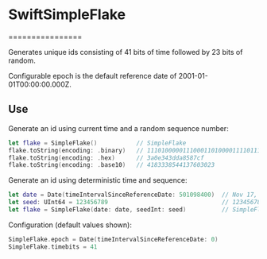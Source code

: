 # SwiftSimpleFlake
================

Generates unique ids consisting of 41 bits of time followed by 23 bits of random.

Configurable epoch is the default reference date of 2001-01-01T00:00:00.000Z.

Use
---
Generate an id using current time and a random sequence number:
```swift
let flake = SimpleFlake()           // SimpleFlake
flake.toString(encoding: .binary)   // 11101000001110001101000011110111011010100001011000011111001111
flake.toString(encoding: .hex)      // 3a0e343dda8587cf
flake.toString(encoding: .base10)   // 4183338544137603023
```

Generate an id using deterministic time and sequence:
```swift
let date = Date(timeIntervalSinceReferenceDate: 501098400)  // Nov 17, 2016, 12:00 PM
let seed: UInt64 = 123456789                                // 123456789
let flake = SimpleFlake(date: date, seedInt: seed)          // SimpleFlake
```

Configuration (default values shown):
```swift
SimpleFlake.epoch = Date(timeIntervalSinceReferenceDate: 0)
SimpleFlake.timebits = 41
```
